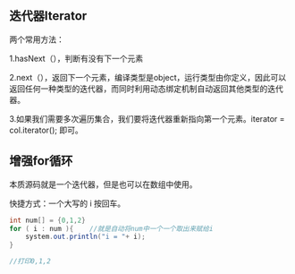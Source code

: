 ## 迭代器Iterator

两个常用方法：

1.hasNext（），判断有没有下一个元素 

2.next（），返回下一个元素，编译类型是object，运行类型由你定义，因此可以返回任何一种类型的迭代器，而同时利用动态绑定机制自动返回其他类型的迭代器。

3.如果我们需要多次遍历集合，我们要将迭代器重新指向第一个元素。iterator = col.iterator(); 即可。



## 增强for循环

本质源码就是一个迭代器，但是也可以在数组中使用。

快捷方式：一个大写的 i 按回车。

```java
int num[] = {0,1,2}
for ( i : num ){	//就是自动将num中一个一个取出来赋给i
	system.out.println("i = "+ i);
}

//打印0,1,2
```

